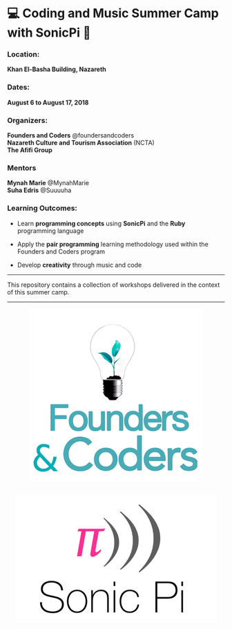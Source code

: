 # :computer: Coding and Music Summer Camp with SonicPi :musical_note:

### Location:

**Khan El-Basha Building, Nazareth**

### Dates:

**August 6 to August 17, 2018**

### Organizers:

**Founders and Coders** @foundersandcoders </br>
**Nazareth Culture and Tourism Association** (NCTA)</br>
**The Afifi Group**

### Mentors

**Mynah Marie** @MynahMarie </br>
**Suha Edris** @Suuuuha

### Learning Outcomes:

* Learn **programming concepts** using **SonicPi** and the **Ruby** programming language

* Apply the **pair programming** learning methodology used within the Founders and Coders program

* Develop **creativity** through music and code


***
This repository contains a collection of workshops delivered in the context of this summer camp.
***

<div align="center">
<img src="images/fac-logo.png?raw=true"/></br>
</div>
<div align="center" style="padding-top:30px">
<img src="images/sonic-pi-logo.png?raw=true"/>
</div>
